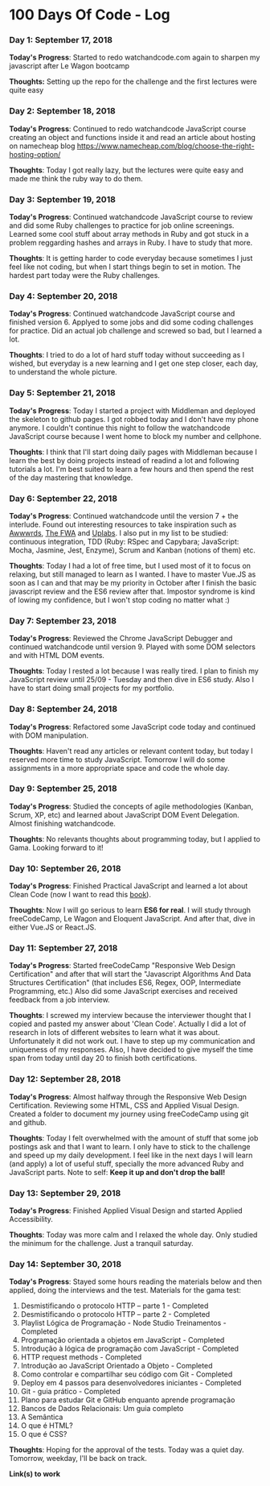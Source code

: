 # 100 Days Of Code - Log

### Day 1: September 17, 2018

**Today's Progress**: Started to redo watchandcode.com again to sharpen my javascript after Le Wagon bootcamp

**Thoughts:** Setting up the repo for the challenge and the first lectures were quite easy

### Day 2: September 18, 2018

**Today's Progress**: Continued to redo watchandcode JavaScript course creating an object and functions inside it and read an article about hosting on namecheap blog https://www.namecheap.com/blog/choose-the-right-hosting-option/

**Thoughts**: Today I got really lazy, but the lectures were quite easy and made me think the ruby way to do them.

### Day 3: September 19, 2018

**Today's Progress**: Continued watchandcode JavaScript course to review and did some Ruby challenges to practice for job online screenings. Learned some cool stuff about array methods in Ruby and got stuck in a problem reggarding hashes and arrays in Ruby. I have to study that more.

**Thoughts**: It is getting harder to code everyday because sometimes I just feel like not coding, but when I start things begin to set in motion. The hardest part today were the Ruby challenges.

### Day 4: September 20, 2018

**Today's Progress**: Continued watchandcode JavaScript course and finished version 6. Applyed to some jobs and did some coding challenges for practice. Did an actual job challenge and screwed so bad, but I learned a lot.

**Thoughts**: I tried to do a lot of hard stuff today without succeeding as I wished, but everyday is a new learning and I get one step closer, each day, to understand the whole picture.

### Day 5: September 21, 2018

**Today's Progress**: Today I started a project with Middleman and deployed the skeleton to github pages. I got robbed today and I don't have my phone anymore. I couldn't continue this night to follow the watchandcode JavaScript course because I went home to block my number and cellphone.

**Thoughts**: I think that I'll start doing daily pages with Middleman because I learn the best by doing projects instead of readind a lot and following tutorials a lot. I'm best suited to learn a few hours and then spend the rest of the day mastering that knowledge.

### Day 6: September 22, 2018

**Today's Progress**: Continued watchandcode until the version 7 + the interlude. Found out interesting resources to take inspiration such as [Awwwrds](https://www.awwwards.com/), [The FWA](https://thefwa.com/awards/page/1/) and [Uplabs](https://www.uplabs.com/posts/c/web/resources/landing). I also put in my list to be studied: continuous integration, TDD (Ruby: RSpec and Capybara; JavaScript: Mocha, Jasmine, Jest, Enzyme), Scrum and Kanban (notions of them) etc.

**Thoughts**: Today I had a lot of free time, but I used most of it to focus on relaxing, but still managed to learn as I wanted. I have to master Vue.JS as soon as I can and that may be my priority in October after I finish the basic javascript review and the ES6 review after that. Impostor syndrome is kind of lowing my confidence, but I won't stop coding no matter what :)

### Day 7: September 23, 2018

**Today's Progress**: Reviewed the Chrome JavaScript Debugger and continued watchandcode until version 9. Played with some DOM selectors and with HTML DOM events.

**Thoughts**: Today I rested a lot because I was really tired. I plan to finish my JavaScript review until 25/09 - Tuesday and then dive in ES6 study. Also I have to start doing small projects for my portfolio.

### Day 8: September 24, 2018

**Today's Progress**: Refactored some JavaScript code today and continued with DOM manipulation.

**Thoughts**: Haven't read any articles or relevant content today, but today I reserved more time to study JavaScript. Tomorrow I will do some assignments in a more appropriate space and code the whole day.

### Day 9: September 25, 2018

**Today's Progress**: Studied the concepts of agile methodologies (Kanban, Scrum, XP, etc) and learned about JavaScript DOM Event Delegation. Almost finishing watchandcode.

**Thoughts**: No relevants thoughts about programming today, but I applied to Gama. Looking forward to it!

### Day 10: September 26, 2018

**Today's Progress**: Finished Practical JavaScript and learned a lot about Clean Code (now I want to read this [book](https://www.amazon.com.br/Clean-Code-Handbook-Software-Craftsmanship/dp/0132350882)).

**Thoughts**: Now I will go serious to learn **ES6 for real**. I will study through freeCodeCamp, Le Wagon and Eloquent JavaScript. And after that, dive in either Vue.JS or React.JS.

### Day 11: September 27, 2018

**Today's Progress**: Started freeCodeCamp "Responsive Web Design Certification" and after that will start the "Javascript Algorithms And Data Structures Certification" (that includes ES6, Regex, OOP, Intermediate Programming, etc.) Also did some JavaScript exercises and received feedback from a job interview.

**Thoughts**: I screwed my interview because the interviewer thought that I copied and pasted my answer about 'Clean Code'. Actually I did a lot of research in lots of different websites to learn what it was about. Unfortunately it did not work out. I have to step up my communication and uniqueness of my responses. Also, I have decided to give myself the time span from today until day 20 to finish both certifications.

### Day 12: September 28, 2018

**Today's Progress**: Almost halfway through the Responsive Web Design Certification. Reviewing some HTML, CSS and Applied Visual Design. Created a folder to document my journey using freeCodeCamp using git and github.

**Thoughts**: Today I felt overwhelmed with the amount of stuff that some job postings ask and that I want to learn. I only have to stick to the challenge and speed up my daily development. I feel like in the next days I will learn (and apply) a lot of useful stuff, specially the more advanced Ruby and JavaScript parts. Note to self: **Keep it up and don't drop the ball!**

### Day 13: September 29, 2018

**Today's Progress**: Finished Applied Visual Design and started Applied Accessibility.

**Thoughts**: Today was more calm and I relaxed the whole day. Only studied the minimum for the challenge. Just a tranquil saturday.

### Day 14: September 30, 2018

**Today's Progress**: Stayed some hours reading the materials below and then applied, doing the interviews and the test.
Materials for the gama test: 
1. Desmistificando o protocolo HTTP – parte 1 - Completed
2. Desmistificando o protocolo HTTP – parte 2 - Completed
3. Playlist Lógica de Programação - Node Studio Treinamentos - Completed
4. Programação orientada a objetos em JavaScript - Completed
5. Introdução à lógica de programação com JavaScript - Completed
6. HTTP request methods - Completed
7. Introdução ao JavaScript Orientado a Objeto - Completed
8. Como controlar e compartilhar seu código com Git - Completed
9. Deploy em 4 passos para desenvolvedores iniciantes - Completed
10. Git - guia prático - Completed
11. Plano para estudar Git e GitHub enquanto aprende programação
12. Bancos de Dados Relacionais: Um guia completo
13. A Semântica
14. O que é HTML?
15. O que é CSS?

**Thoughts**: Hoping for the approval of the tests. Today was a quiet day. Tomorrow, weekday, I'll be back on track.

**Link(s) to work**
